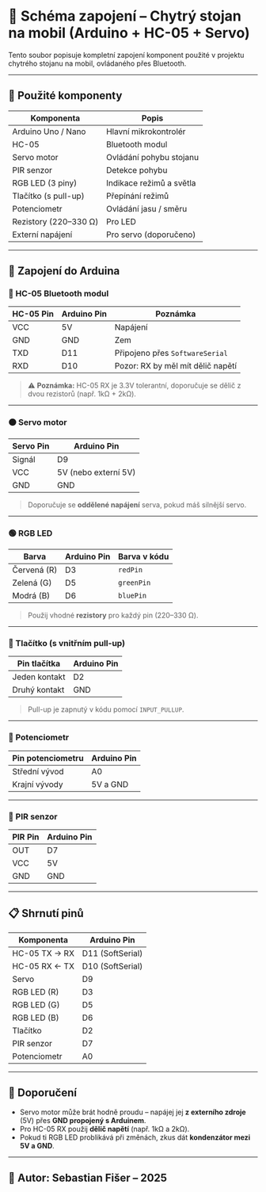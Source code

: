 # 📌 Schéma zapojení – Chytrý stojan na mobil (Arduino + HC-05 + Servo)

Tento soubor popisuje kompletní zapojení komponent použité v projektu chytrého stojanu na mobil, ovládaného přes Bluetooth.

---

## 🔌 Použité komponenty

| Komponenta          | Popis                            |
|---------------------|----------------------------------|
| Arduino Uno / Nano  | Hlavní mikrokontrolér            |
| HC-05               | Bluetooth modul                  |
| Servo motor         | Ovládání pohybu stojanu          |
| PIR senzor          | Detekce pohybu                   |
| RGB LED (3 piny)    | Indikace režimů a světla         |
| Tlačítko (s pull-up)| Přepínání režimů                |
| Potenciometr        | Ovládání jasu / směru            |
| Rezistory (220–330 Ω) | Pro LED                         |
| Externí napájení    | Pro servo (doporučeno)           |

---

## 🔧 Zapojení do Arduina

### 🔵 HC-05 Bluetooth modul

| HC-05 Pin | Arduino Pin | Poznámka                           |
|-----------|-------------|------------------------------------|
| VCC       | 5V          | Napájení                           |
| GND       | GND         | Zem                                |
| TXD       | D11         | Připojeno přes `SoftwareSerial`   |
| RXD       | D10         | Pozor: RX by měl mít dělič napětí |

> ⚠️ **Poznámka:** HC-05 RX je 3.3V tolerantní, doporučuje se dělič z dvou rezistorů (např. 1kΩ + 2kΩ).

---

### 🟠 Servo motor

| Servo Pin | Arduino Pin |
|-----------|-------------|
| Signál    | D9          |
| VCC       | 5V (nebo externí 5V) |
| GND       | GND         |

> Doporučuje se **oddělené napájení** serva, pokud máš silnější servo.

---

### 🟢 RGB LED

| Barva | Arduino Pin | Barva v kódu        |
|-------|-------------|---------------------|
| Červená (R) | D3     | `redPin`           |
| Zelená (G)  | D5     | `greenPin`         |
| Modrá (B)   | D6     | `bluePin`          |

> Použij vhodné **rezistory** pro každý pin (220–330 Ω).

---

### 🔘 Tlačítko (s vnitřním pull-up)

| Pin tlačítka | Arduino Pin |
|--------------|-------------|
| Jeden kontakt | D2         |
| Druhý kontakt | GND        |

> Pull-up je zapnutý v kódu pomocí `INPUT_PULLUP`.

---

### 🧭 Potenciometr

| Pin potenciometru | Arduino Pin |
|-------------------|-------------|
| Střední vývod     | A0          |
| Krajní vývody     | 5V a GND    |

---

### 👀 PIR senzor

| PIR Pin | Arduino Pin |
|---------|-------------|
| OUT     | D7          |
| VCC     | 5V          |
| GND     | GND         |

---

## 📋 Shrnutí pinů

| Komponenta     | Arduino Pin |
|----------------|-------------|
| HC-05 TX → RX  | D11 (SoftSerial) |
| HC-05 RX ← TX  | D10 (SoftSerial) |
| Servo          | D9          |
| RGB LED (R)    | D3          |
| RGB LED (G)    | D5          |
| RGB LED (B)    | D6          |
| Tlačítko       | D2          |
| PIR senzor     | D7          |
| Potenciometr   | A0          |

---

## 📌 Doporučení

- Servo motor může brát hodně proudu – napájej jej **z externího zdroje** (5V) přes **GND propojený s Arduinem**.
- Pro HC-05 RX použij **dělič napětí** (např. 1kΩ a 2kΩ).
- Pokud ti RGB LED problikává při změnách, zkus dát **kondenzátor mezi 5V a GND**.

---

## 🧠 Autor: Sebastian Fišer – 2025